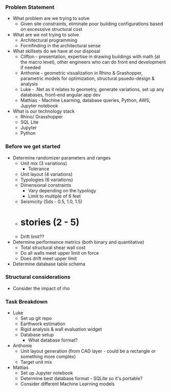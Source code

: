 ### Problem Statement
* What problem are we trying to solve
    * Given site constraints, eliminate poor building configurations based on excesssive structural cost
* What are we not trying to solve
    * Architectural programming
    * Formfinding in the architectural sense
* What skillsets do we have at our disposal
    * Clifton - presentation, expertise in drawing buildings with math (at the macro level), other engineers who can do front end development if needed
    * Anthonie - geometric visualization in Rhino & Grashopper, parametric models for optimization, structural psuedo-design & analysis
    * Luke - .Net as it relates to geometry, generate variations, set up any databases, front-end angular app dev
    * Mathias - Machine Learning, database queries, Python, AWS, Jupyter notebook
* What is our technology stack
    * Rhino/ Grasshopper
    * SQL Lite
    * Jupyter
    * Python

### Before we get started
* Determine randomizer parameters and ranges
    * Unit mix (3 variations)
        * Tolerance
    * Unit layout (4 variations)
    * Typologies (6 variations)
    * Dimensional constraints
        * Vary depending on the typology
        * Limit to multiple of 6 feet
    * Seismicity (Sds - 0.5, 1.0, 1.5)
    * # stories (2 - 5)
    * Drift limit??
* Determine performance metrics (both binary and quantitative)
    * Total structural shear wall cost
    * Do all walls meet upper limit on force
    * Does drift meet upper limit
* Determine database table schema

### Structural considerations
* Consider the impact of rho

### Task Breakdown

* Luke
    * Set up git repo
    * Earthwork estimation
    * Rigid analysis & wall evaluation widget
    * Database setup
        * What database format?
* Anthonie
    * Unit layout generation (from CAD layer - could be a rectangle or something more complex)
    * Target unit mix
* Mattias
    * Set up Jupyter notebook
    * Determine best database format - SQLite so it's portable?
    * Consider different Machine Learning models
